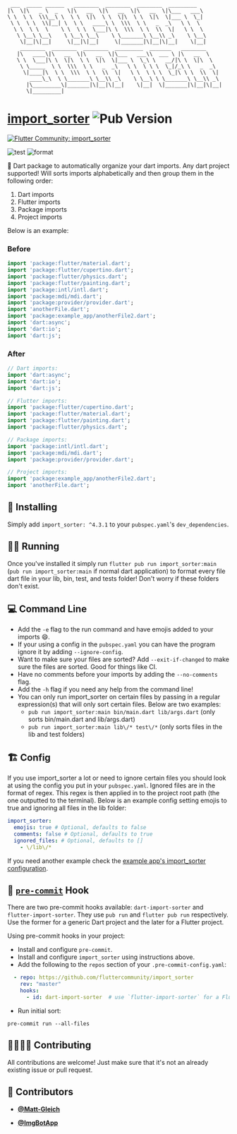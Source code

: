 <!-- DO NOT REMOVE - contributor_list:data:start:["Matt-Gleich", "ImgBotApp"]:end -->

```
 ___  _____ ______   ________  ________  ________  _________
|\  \|\   _ \  _   \|\   __  \|\   __  \|\   __  \|\___   ___\
\ \  \ \  \\\__\ \  \ \  \|\  \ \  \|\  \ \  \|\  \|___ \  \_|
 \ \  \ \  \\|__| \  \ \   ____\ \  \\\  \ \   _  _\   \ \  \
  \ \  \ \  \    \ \  \ \  \___|\ \  \\\  \ \  \\  \|   \ \  \
   \ \__\ \__\    \ \__\ \__\    \ \_______\ \__\\ _\    \ \__\
    \|__|\|__|     \|__|\|__|     \|_______|\|__|\|__|    \|__|
    ________  ________  ________  _________  _______   ________
   |\   ____\|\   __  \|\   __  \|\___   ___\\  ___ \ |\   __  \
   \ \  \___|\ \  \|\  \ \  \|\  \|___ \  \_\ \   __/|\ \  \|\  \
    \ \_____  \ \  \\\  \ \   _  _\   \ \  \ \ \  \_|/_\ \   _  _\
     \|____|\  \ \  \\\  \ \  \\  \|   \ \  \ \ \  \_|\ \ \  \\  \|
       ____\_\  \ \_______\ \__\\ _\    \ \__\ \ \_______\ \__\\ _\
      |\_________\|_______|\|__|\|__|    \|__|  \|_______|\|__|\|__|
      \|_________|
```

# [import_sorter](https://pub.dev/packages/import_sorter) ![Pub Version](https://img.shields.io/pub/v/import_sorter)

[![Flutter Community: import_sorter](https://fluttercommunity.dev/_github/header/import_sorter)](https://github.com/fluttercommunity/community)

![test](https://github.com/fluttercommunity/import_sorter/workflows/test/badge.svg)
![format](https://github.com/fluttercommunity/import_sorter/workflows/format/badge.svg)

🎯 Dart package to automatically organize your dart imports. Any dart project supported! Will sorts imports alphabetically and then group them in the following order:

1. Dart imports
2. Flutter imports
3. Package imports
4. Project imports

Below is an example:

### Before

```dart
import 'package:flutter/material.dart';
import 'package:flutter/cupertino.dart';
import 'package:flutter/physics.dart';
import 'package:flutter/painting.dart';
import 'package:intl/intl.dart';
import 'package:mdi/mdi.dart';
import 'package:provider/provider.dart';
import 'anotherFile.dart';
import 'package:example_app/anotherFile2.dart';
import 'dart:async';
import 'dart:io';
import 'dart:js';
```

### After

```dart
// Dart imports:
import 'dart:async';
import 'dart:io';
import 'dart:js';

// Flutter imports:
import 'package:flutter/cupertino.dart';
import 'package:flutter/material.dart';
import 'package:flutter/painting.dart';
import 'package:flutter/physics.dart';

// Package imports:
import 'package:intl/intl.dart';
import 'package:mdi/mdi.dart';
import 'package:provider/provider.dart';

// Project imports:
import 'package:example_app/anotherFile2.dart';
import 'anotherFile.dart';
```

## 🚀 Installing

Simply add `import_sorter: ^4.3.1` to your `pubspec.yaml`'s `dev_dependencies`.

## 🏃‍♂️ Running

Once you've installed it simply run `flutter pub run import_sorter:main` (`pub run import_sorter:main` if normal dart application) to format every file dart file in your lib, bin, test, and tests folder! Don't worry if these folders don't exist.

## 💻 Command Line

- Add the `-e` flag to the run command and have emojis added to your imports 😄.
- If your using a config in the `pubspec.yaml` you can have the program ignore it by adding `--ignore-config`.
- Want to make sure your files are sorted? Add `--exit-if-changed` to make sure the files are sorted. Good for things like CI.
- Have no comments before your imports by adding the `--no-comments` flag.
- Add the `-h` flag if you need any help from the command line!
- You can only run import_sorter on certain files by passing in a regular expression(s) that will only sort certain files. Below are two examples:
  - `pub run import_sorter:main bin/main.dart lib/args.dart` (only sorts bin/main.dart and lib/args.dart)
  - `pub run import_sorter:main lib\/* test\/*` (only sorts files in the lib and test folders)

## 🏗️ Config

If you use import_sorter a lot or need to ignore certain files you should look at using the config you put in your `pubspec.yaml`. Ignored files are in the format of regex. This regex is then applied in to the project root path (the one outputted to the terminal). Below is an example config setting emojis to true and ignoring all files in the lib folder:

```yaml
import_sorter:
  emojis: true # Optional, defaults to false
  comments: false # Optional, defaults to true
  ignored_files: # Optional, defaults to []
    - \/lib\/*
```

If you need another example check the [example app's import_sorter configuration](https://github.com/fluttercommunity/import_sorter/blob/master/example/example_app/pubspec.yaml#L76).

## 🚨 [`pre-commit`](https://pre-commit.com/) Hook

There are two pre-commit hooks available: `dart-import-sorter` and `flutter-import-sorter`. They use `pub run` and `flutter pub run` respectively. Use the former for a generic Dart project and the later for a Flutter project.

Using pre-commit hooks in your project:
* Install and configure `pre-commit`.
* Install and configure `import_sorter` using instructions above.
* Add the following to the `repos` section of your `.pre-commit-config.yaml`:

```yaml
  - repo: https://github.com/fluttercommunity/import_sorter
    rev: "master"
    hooks:
      - id: dart-import-sorter  # use `flutter-import-sorter` for a Flutter project
```

* Run initial sort:

```shell
pre-commit run --all-files
```

## 🙋‍♀️🙋‍♂️ Contributing

All contributions are welcome! Just make sure that it's not an already existing issue or pull request.

<!-- DO NOT REMOVE - contributor_list:start -->

## 👥 Contributors

- **[@Matt-Gleich](https://github.com/Matt-Gleich)**

- **[@ImgBotApp](https://github.com/ImgBotApp)**

<!-- DO NOT REMOVE - contributor_list:end -->
